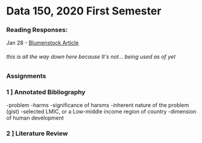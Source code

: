 # Data 150, 2020 First Semester

### Reading Responses:

Jan 28 - [Blumenstock Article](https://github.com/FreakinSweet/Data150/blob/master/Blumenstock.md)









###### this is all the way down here because It's not... being used as of yet


### Assignments

### 1 ] Annotated Bibliography
 -problem
  -harms
  -significance of harsms
  -inherent nature of the problem (gist)
 -selected LMIC, or a Low-middle income region of country
 -dimension of human development
 
 ### 2 ] Literature Review
